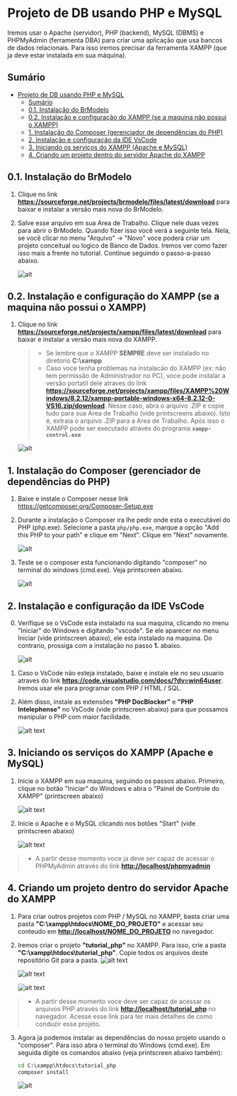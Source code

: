 # Projeto de DB usando PHP e MySQL

Iremos usar o Apache (servidor), PHP (backend), MySQL (DBMS) e PHPMyAdmin (ferramenta DBA) para criar uma aplicação que usa bancos de dados relacionais. Para isso iremos precisar da ferramenta XAMPP (que ja deve estar instalada em sua máquina).
## Sumário
- [Projeto de DB usando PHP e MySQL](#projeto-de-db-usando-php-e-mysql)
  - [Sumário](#sumário)
  - [0.1. Instalação do BrModelo](#01-instalação-do-brmodelo)
  - [0.2. Instalação e configuração do XAMPP (se a maquina não possui o XAMPP)](#02-instalação-e-configuração-do-xampp-se-a-maquina-não-possui-o-xampp)
  - [1. Instalação do Composer (gerenciador de dependências do PHP)](#1-instalação-do-composer-gerenciador-de-dependências-do-php)
  - [2. Instalação e configuração da IDE VsCode](#2-instalação-e-configuração-da-ide-vscode)
  - [3. Iniciando os serviços do XAMPP (Apache e MySQL)](#3-iniciando-os-serviços-do-xampp-apache-e-mysql)
  - [4. Criando um projeto dentro do servidor Apache do XAMPP](#4-criando-um-projeto-dentro-do-servidor-apache-do-xampp)

## 0.1. Instalação do BrModelo

1. Clique no link **<a target="_blank" href="https://sourceforge.net/projects/brmodelo/files/latest/download">https://sourceforge.net/projects/brmodelo/files/latest/download</a>** para baixar e instalar a versão mais nova do BrModelo.

2. Salve esse arquivo em sua Area de Trabalho. Clique nele duas vezes para abrir o BrModelo. Quando fizer isso você verá a seguinte tela. Nela, se você clicar no menu "Arquivo" -> "Novo" voce poderá criar um projeto conceitual ou logico de Banco de Dados. Iremos ver como fazer isso mais a frente no tutorial. Continue seguindo o passo-a-passo abaixo.

    ![alt](img/brmodelo_novo.jpg)


## 0.2. Instalação e configuração do XAMPP (se a maquina não possui o XAMPP)

1. Clique no link **<a target="_blank" href="https://sourceforge.net/projects/xampp/files/latest/download">https://sourceforge.net/projects/xampp/files/latest/download</a>** para baixar e instalar a versão mais nova do XAMPP.

    > - Se lembre que o XAMPP **SEMPRE** deve ser instalado no diretorio **C:\xampp**
    > - Caso voce tenha problemas na instalacão do XAMPP (ex: não tem permissão de Administrador no PC), voce pode instalar a versão portatil dele atraves do link **<a target="_blank" href="https://sourceforge.net/projects/xampp/files/XAMPP%20Windows/8.2.12/xampp-portable-windows-x64-8.2.12-0-VS16.zip/download">https://sourceforge.net/projects/xampp/files/XAMPP%20Windows/8.2.12/xampp-portable-windows-x64-8.2.12-0-VS16.zip/download</a>**. Nesse caso, abra o arquivo .ZIP e copie tudo para sua Area de Trabalho (vide printscreens abaixo). Isto é, extraia o arquivo .ZIP para a Area de Trabalho. Após isso o XAMPP pode ser executado através do programa **``xampp-control.exe``**

    ![alt](img/xampp_extract.jpg)

## 1. Instalação do Composer (gerenciador de dependências do PHP)

1. Baixe e instale o Composer nesse link <a target="_blank" href="https://getcomposer.org/Composer-Setup.exe">https://getcomposer.org/Composer-Setup.exe</a>

2. Durante a instalação o Composer ira lhe pedir onde esta o executável do PHP (php.exe).  Selecione a pasta ``php/php.exe``, marque a opção "Add this PHP to your path" e clique em "Next". Clique em "Next" novamente.
    
    ![alt](img/composer_install.jpg)

3. Teste se o composer esta funcionando digitando "composer" no terminal do windows (cmd.exe). Veja printscreen abaixo.

    ![alt](img/composer_test.jpg)

## 2. Instalação e configuração da IDE VsCode

0. Verifique se o VsCode esta instalado na sua maquina, clicando no menu "Iniciar" do Windows e digitando "vscode". Se ele aparecer no menu Iniciar (vide printscreen abaixo), ele esta instalado na maquina. Do contrario, prossiga com a instalação no passo **1.** abaixo.

    ![alt](img/vscode_iniciar.jpg "VsCode")

1. Caso o VsCode não esteja instalado, baixe e instale ele no seu usuario atraves do link **<a target="_blank" href="https://code.visualstudio.com/docs/?dv=win64user">https://code.visualstudio.com/docs/?dv=win64user</a>**.  Iremos usar ele para programar com PHP / HTML / SQL.

2. Além disso, instale as extensões  **"PHP DocBlocker"** e **"PHP Intelephense"** no VsCode (vide printscreen abaixo) para que possamos manipular o PHP com maior facilidade.

    ![alt text](img/vscode_extensoes.jpg "Extensões  VsCode")

## 3. Iniciando os serviços do XAMPP (Apache e MySQL)

1. Inicie o XAMPP em sua maquina, seguindo os passos abaixo. Primeiro, clique no botão "Iniciar" do Windows e abra o "Painel de Controle do XAMPP" (printscreen abaixo)

    ![alt text](img/xampp_iniciar.jpg "XAMPP iniciar")

2. Inicie o Apache e o MySQL clicando nos botões  "Start" (vide printscreen abaixo)

    ![alt text](img/xampp_start.jpg "XAMPP start")

> - A partir desse momento voce ja deve ser capaz de acessar o PHPMyAdmin através do link **<a target="_blank" href="http://localhost/phpmyadmin">http://localhost/phpmyadmin</a>**

## 4. Criando um projeto dentro do servidor Apache do XAMPP

1. Para criar outros projetos com PHP / MySQL no XAMPP, basta criar uma pasta **"C:\xampp\htdocs\NOME_DO_PROJETO"** e acessar seu conteudo em **<a target="_blank" href="http://localhost/NOME_DO_PROJETO">http://localhost/NOME_DO_PROJETO</a>** no navegador.

2. Iremos criar o projeto **"tutorial_php"** no XAMPP. Para isso, crie a pasta **"C:\xampp\htdocs\tutorial_php"**. Copie todos os arquivos deste repositório Git para a pasta.
    ![alt text](img/repositorio_download.jpg "xx")


    ![alt text](img/repositorio_extrair.jpg "xx")


    ![alt text](img/repositorio_extrair2.jpg "xx")

> - A partir desse momento voce deve ser capaz de acessar os arquivos PHP através do link **<a target="_blank" href="http://localhost/tutorial_php">http://localhost/tutorial_php</a>** no navegador. Acesse esse link para ter mais detalhes de como conduzir esse projeto.

3. Agora ja podemos instalar as dependências do nosso projeto usando o "composer". Para isso abra o terminal do Windows (cmd.exe). Em seguida digite os comandos abaixo (veja printscreen abaixo também):

    ```cmd
    cd C:\xampp\htdocs\tutorial_php
    composer install
    ```

    ![alt](img/composer_dependencies.jpg)